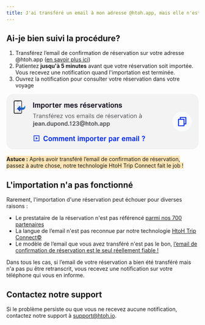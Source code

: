 ```yaml
---
title: J'ai transféré un email à mon adresse @htoh.app, mais elle n'est pas importée
---
```


## Ai-je bien suivi la procédure?

1. Transférez l’email de confirmation de réservation sur votre adresse @htoh.app ([en savoir plus ici](/fr/htoh-trip-connect/how-to-import-booking-via-email))
2. Patientez **jusqu'à 5 minutes** avant que votre réservation soit importée. Vous recevez une notification quand l'importation est terminée.
3. Ouvrez la notification pour consulter votre réservation dans votre voyage

<span style="background-color:moccasin;"></span>![](./images/import-by-email.png)

<span style="background-color:moccasin;">**Astuce :** </span><span style="background-color:moccasin;">Après avoir transféré l’email de confirmation de réservation, passez à autre chose, notre technologie HtoH Trip Connect fait le job !</span>

## L'importation n'a pas fonctionné

Rarement, l'importation d'une réservation peut échouer pour diverses raisons :

* Le prestataire de la réservation n'est pas référencé [parmi nos 700 partenaires](/fr/htoh-trip-connect/supported-booking-email-types)
* La langue de l’email n'est pas reconnue par notre technologie [HtoH Trip Connect©](/fr/htoh-trip-connect/what-is-htoh-trip-connect)
* Le modèle de l’email que vous avez transféré n'est pas le bon, [l’email de confirmation de réservation est le seul réellement fiable !](/fr/htoh-trip-connect/which-email-should-be-forwarded)

Dans tous les cas, si l’email de votre réservation a bien été transféré mais n'a pas pu être retranscrit, vous recevez une notification sur votre téléphone qui vous en informe.

## Contactez notre support

Si le problème persiste ou que vous ne recevez aucune notification, contactez notre support à [support@htoh.io](mailto:support@htoh.io).